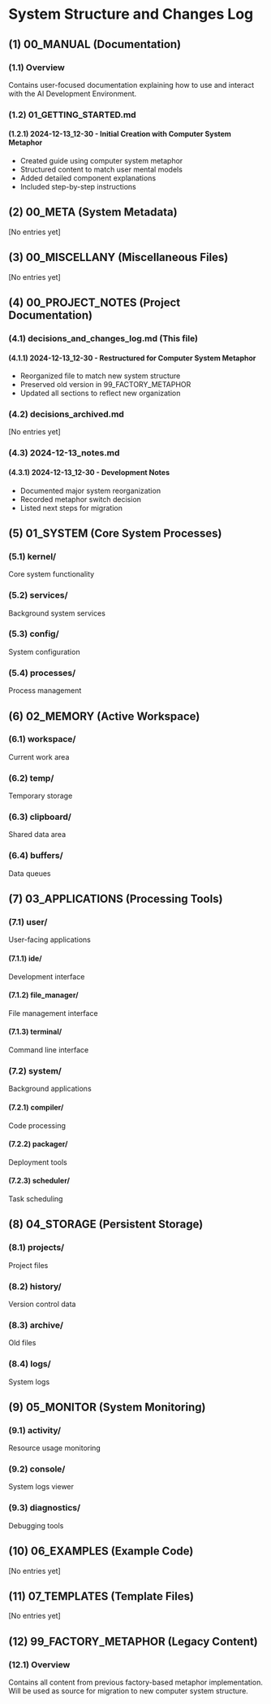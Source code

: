 # System Structure and Changes Log

## (1) 00_MANUAL (Documentation)

### (1.1) Overview

Contains user-focused documentation explaining how to use and interact with the AI Development Environment.

### (1.2) 01_GETTING_STARTED.md

#### (1.2.1) 2024-12-13_12-30 - Initial Creation with Computer System Metaphor

- Created guide using computer system metaphor
- Structured content to match user mental models
- Added detailed component explanations
- Included step-by-step instructions

## (2) 00_META (System Metadata)

[No entries yet]

## (3) 00_MISCELLANY (Miscellaneous Files)

[No entries yet]

## (4) 00_PROJECT_NOTES (Project Documentation)

### (4.1) decisions_and_changes_log.md (This file)

#### (4.1.1) 2024-12-13_12-30 - Restructured for Computer System Metaphor

- Reorganized file to match new system structure
- Preserved old version in 99_FACTORY_METAPHOR
- Updated all sections to reflect new organization

### (4.2) decisions_archived.md

[No entries yet]

### (4.3) 2024-12-13_notes.md

#### (4.3.1) 2024-12-13_12-30 - Development Notes

- Documented major system reorganization
- Recorded metaphor switch decision
- Listed next steps for migration

## (5) 01_SYSTEM (Core System Processes)

### (5.1) kernel/

Core system functionality

### (5.2) services/

Background system services

### (5.3) config/

System configuration

### (5.4) processes/

Process management

## (6) 02_MEMORY (Active Workspace)

### (6.1) workspace/

Current work area

### (6.2) temp/

Temporary storage

### (6.3) clipboard/

Shared data area

### (6.4) buffers/

Data queues

## (7) 03_APPLICATIONS (Processing Tools)

### (7.1) user/

User-facing applications

#### (7.1.1) ide/

Development interface

#### (7.1.2) file_manager/

File management interface

#### (7.1.3) terminal/

Command line interface

### (7.2) system/

Background applications

#### (7.2.1) compiler/

Code processing

#### (7.2.2) packager/

Deployment tools

#### (7.2.3) scheduler/

Task scheduling

## (8) 04_STORAGE (Persistent Storage)

### (8.1) projects/

Project files

### (8.2) history/

Version control data

### (8.3) archive/

Old files

### (8.4) logs/

System logs

## (9) 05_MONITOR (System Monitoring)

### (9.1) activity/

Resource usage monitoring

### (9.2) console/

System logs viewer

### (9.3) diagnostics/

Debugging tools

## (10) 06_EXAMPLES (Example Code)

[No entries yet]

## (11) 07_TEMPLATES (Template Files)

[No entries yet]

## (12) 99_FACTORY_METAPHOR (Legacy Content)

### (12.1) Overview

Contains all content from previous factory-based metaphor implementation.
Will be used as source for migration to new computer system structure.
